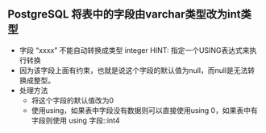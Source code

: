 ## PostgreSQL 将表中的字段由varchar类型改为int类型
- 字段 “xxxx” 不能自动转换成类型 integer HINT: 指定一个USING表达式来执行转换
- 因为该字段上面有约束，也就是说这个字段的默认值为null，而null是无法转换成整型。
- 处理方法
	- 将这个字段的默认值改为0
	- 使用using，如果表中字段没有数据则可以直接使用using 0，如果表中有字段则使用 using 字段::int4